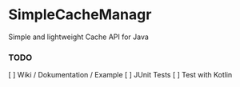 # SimpleCacheManagr
Simple and lightweight Cache API for Java

### TODO
[ ] Wiki / Dokumentation / Example
[ ] JUnit Tests
[ ] Test with Kotlin
